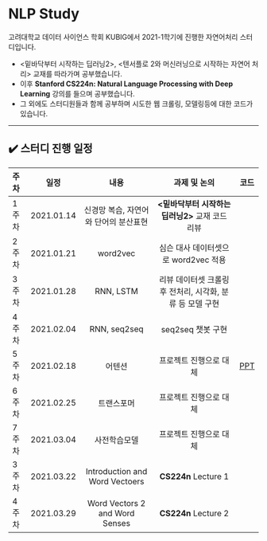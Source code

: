 # NLP Study
고려대학교 데이터 사이언스 학회 KUBIG에서 2021-1학기에 진행한 자연어처리 스터디입니다.  
* <밑바닥부터 시작하는 딥러닝2>, <텐서플로 2와 머신러닝으로 시작하는 자연어 처리> 교재를 따라가며 공부했습니다.  
* 이후 **Stanford CS224n: Natural Language Processing with Deep Learning** 강의를 들으며 공부했습니다.
* 그 외에도 스터디원들과 함께 공부하며 시도한 웹 크롤링, 모델링등에 대한 코드가 있습니다.

--- 

## ✔️ 스터디 진행 일정

|   주차   |   일정   |   내용   |   과제 및 논의   |   코드   |
|:----------------------------|:----------------------------:|:--------------------:|:-------------------:|:-----------------:|
|  1주차  | 2021.01.14 | 신경망 복습, 자연어와 단어의 분산표현 | **<밑바닥부터 시작하는 딥러닝2>** 교재 코드 리뷰 | |
|  2주차  | 2021.01.21 | word2vec | 심슨 대사 데이터셋으로 word2vec 적용 | |
|  3주차  | 2021.01.28 | RNN, LSTM | 리뷰 데이터셋 크롤링 후 전처리, 시각화, 분류 등 모델 구현 | | 
|  4주차  | 2021.02.04 | RNN, seq2seq | seq2seq 챗봇 구현 | |
|  5주차  | 2021.02.18 | 어텐션 | 프로젝트 진행으로 대체 | [PPT](d) | 
|  6주차  | 2021.02.25 | 트랜스포머 | 프로젝트 진행으로 대체 | | 
|  7주차  | 2021.03.04 | 사전학습모델 | 프로젝트 진행으로 대체 | |
|  3주차  | 2021.03.22 | Introduction and Word Vectoers | **CS224n** Lecture 1 | | 
|  4주차  | 2021.03.29 | Word Vectors 2 and Word Senses | **CS224n** Lecture 2 | |
